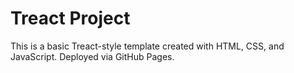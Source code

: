 # Treact Project

This is a basic Treact-style template created with HTML, CSS, and JavaScript. Deployed via GitHub Pages.
